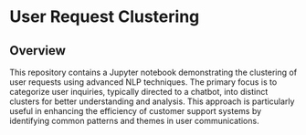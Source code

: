 # User Request Clustering
## Overview
This repository contains a Jupyter notebook demonstrating the clustering of user requests using advanced NLP techniques. The primary focus is to categorize user inquiries, typically directed to a chatbot, into distinct clusters for better understanding and analysis. This approach is particularly useful in enhancing the efficiency of customer support systems by identifying common patterns and themes in user communications.